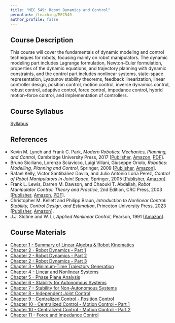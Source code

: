 ```yaml
---
title: "MEC 549: Robot Dynamics and Control"
permalink: /teaching/MEC549
author_profile: false
---
```


## Course Description
This course will cover the fundamentals of dynamic modeling and control techniques for robots, focusing mainly on robot manipulators. The dynamic modeling part includes Lagrange formulation, Newton–Euler formulation, properties of the dynamic equations, and trajectory planning with dynamic constraints, and the control part includes nonlinear systems, state-space representation, Lyapunov stability theorems, feedback linearization, linear controller design, position control, motion control, inverse dynamics control, robust control, adaptive control, force control, impedance control, hybrid motion–force control, and implementation of controllers.

## Course Syllabus
[Syllabus](https://aminfakhari.github.io/_pages/teaching/MEC549/MEC549_Syllabus_Spring2025.pdf)


## References
<ul style="margin-left: 0; padding-left: 0; list-style-type: disc;">
  <li>
    Kevin M. Lynch and Frank C. Park, <em>Modern Robotics: Mechanics, Planning, and Control</em>, Cambridge University Press, 2017
    [<a href="https://www.cambridge.org/us/academic/subjects/computer-science/computer-graphics-image-processing-and-robotics/modern-robotics-mechanics-planning-and-control" target="_blank" rel="noopener noreferrer">Publisher</a>,
    <a href="https://www.amazon.com/gp/product/1107156300/" target="_blank" rel="noopener noreferrer">Amazon</a>,
    <a href="http://hades.mech.northwestern.edu/images/2/25/MR-v2.pdf" target="_blank" rel="noopener noreferrer">PDF</a>].
  </li>
  <li>
    Bruno Siciliano, Lorenzo Sciavicco, Luigi Villani, Giuseppe Oriolo, <em>Robotics: Modelling, Planning and Control</em>, Springer, 2009
    [<a href="https://link.springer.com/book/10.1007/978-1-84628-642-1" target="_blank" rel="noopener noreferrer">Publisher</a>,
    <a href="https://www.amazon.com/Robotics-Modelling-Planning-Textbooks-Processing/dp/1846286417" target="_blank" rel="noopener noreferrer">Amazon</a>].
  </li>
  <li>
    Rafael Kelly, Victor Santibáñez Davila, and Julio Antonio Loría Perez, <em>Control of Robot Manipulators in Joint Space</em>, Springer, 2005
    [<a href="https://link.springer.com/book/10.1007/b135572" target="_blank" rel="noopener noreferrer">Publisher</a>,
    <a href="https://www.amazon.com/Control-Manipulators-Advanced-Textbooks-Processing/dp/1852339942" target="_blank" rel="noopener noreferrer">Amazon</a>].
  </li>
  <li>
    Frank L. Lewis, Darren M. Dawson, and Chaouki T. Abdallah, <em>Robot Manipulator Control: Theory and Practice</em>, 2nd Edition, CRC Press, 2003
    [<a href="https://www.routledge.com/Robot-Manipulator-Control-Theory-and-Practice/Lewis-Dawson-Abdallah/p/book/9780824740726" target="_blank" rel="noopener noreferrer">Publisher</a>,
    <a href="https://www.amazon.com/Robot-Manipulator-Control-Automation-Engineering/dp/0824740726" target="_blank" rel="noopener noreferrer">Amazon</a>,
    <a href="https://lewisgroup.uta.edu/FL%20books/Robot_Manipulator_Control_Theory_and_Practice_-_Frank_L.Lewis-%20small.pdf" target="_blank" rel="noopener noreferrer">PDF</a>].
  </li>
  
  <li>
    Christopher M. Kellett and Philipp Braun, <em>Introduction to Nonlinear Control: Stability, Control Design, and Estimation</em>, Princeton University Press, 2023
    [<a href="https://press.princeton.edu/books/ebook/9780691240497/introduction-to-nonlinear-control" target="_blank" rel="noopener noreferrer">Publisher</a>,
	<a href="https://www.amazon.com/Introduction-Nonlinear-Control-Stability-Estimation/dp/0691240485" target="_blank" rel="noopener noreferrer">Amazon</a>].
  </li>

  <li>
    J.J. Slotine and W. Li, <em>Applied Nonlinear Control</em>, Pearson, 1991
    [<a href="https://www.amazon.com/Applied-Nonlinear-Control-Jean-Jacques-Slotine/dp/0130408905" target="_blank" rel="noopener noreferrer">Amazon</a>].
  </li>
</ul>


## Course Materials
<ul style="margin-left: 0; padding-left: 0; list-style-type: disc;">
    <li><a href="https://aminfakhari.github.io/_pages/teaching/MEC549/Chapter_1_-_Summary_of_Linear_Algebra_&_Robot_Kinematics.pdf">Chapter 1 - Summary of Linear Algebra & Robot Kinematics</a></li>
    <li><a href="https://aminfakhari.github.io/_pages/teaching/MEC549/Chapter_2_-_Robot_Dynamics_-_Part_1.pdf">Chapter 2 - Robot Dynamics - Part 1</a></li>
    <li><a href="https://aminfakhari.github.io/_pages/teaching/MEC549/Chapter_2_-_Robot_Dynamics_-_Part_2.pdf">Chapter 2 - Robot Dynamics - Part 2</a></li>
	<li><a href="https://aminfakhari.github.io/_pages/teaching/MEC549/Chapter_2_-_Robot_Dynamics_-_Part_3.pdf">Chapter 2 - Robot Dynamics - Part 3</a></li>
    <li><a href="https://aminfakhari.github.io/_pages/teaching/MEC549/Chapter_3_-_Minimum-Time_Trajectory_Generation.pdf">Chapter 3 - Minimum-Time Trajectory Generation</a></li>
    <li><a href="https://aminfakhari.github.io/_pages/teaching/MEC549/Chapter_4_-_Linear_and_Nonlinear_Systems.pdf">Chapter 4 - Linear and Nonlinear Systems</a></li>
	<li><a href="https://aminfakhari.github.io/_pages/teaching/MEC549/Chapter_5_-_Phase_Plane_Analysis.pdf">Chapter 5 - Phase Plane Analysis</a></li>
    <li><a href="https://aminfakhari.github.io/_pages/teaching/MEC549/Chapter_6_-_Stability_for_Autonomous_Systems.pdf">Chapter 6 - Stability for Autonomous Systems</a></li>
    <li><a href="https://aminfakhari.github.io/_pages/teaching/MEC549/Chapter_7_-_Stability_for_Non-Autonomous_Systems.pdf">Chapter 7 - Stability for Non-Autonomous Systems</a></li>
    <li><a href="https://aminfakhari.github.io/_pages/teaching/MEC549/Chapter_8_-_Independent_Joint_Control.pdf">Chapter 8 - Independent Joint Control</a></li>
	<li><a href="https://aminfakhari.github.io/_pages/teaching/MEC549/Chapter_9_-_Centralized_Control_-_Position_Control.pdf">Chapter 9 - Centralized Control - Position Control</a></li>
	<li><a href="https://aminfakhari.github.io/_pages/teaching/MEC549/Chapter_10_-_Centralized_Control_-_Motion_Control_-_Part_1.pdf">Chapter 10 - Centralized Control - Motion Control - Part 1</a></li>
	<li><a href="https://aminfakhari.github.io/_pages/teaching/MEC549/Chapter_10_-_Centralized_Control_-_Motion_Control_-_Part_2.pdf">Chapter 10 - Centralized Control - Motion Control - Part 2</a></li>
	<li><a href="https://aminfakhari.github.io/_pages/teaching/MEC549/Chapter_11_-_Force_and_Impedance_Control.pdf">Chapter 11 - Force and Impedance Control</a></li>
</ul>
